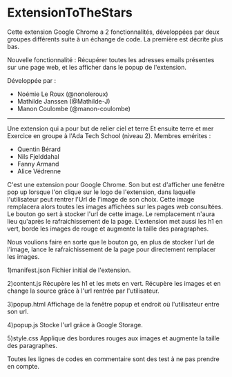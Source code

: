 # ExtensionToTheStars

Cette extension Google Chrome a 2 fonctionnalités, développées par deux groupes différents suite à un échange de code. La première est décrite plus bas.

Nouvelle fonctionnalité :
Récupérer toutes les adresses emails présentes sur une page web, et les afficher dans le popup de l'extension.

Développée par :
- Noémie Le Roux (@nonoleroux)
- Mathilde Janssen (@Mathilde-J)
- Manon Coulombe (@manon-coulombe)

---------------------------------------------------------

Une extension qui a pour but de relier ciel et terre
Et ensuite terre et mer
Exercice en groupe à l'Ada Tech School (niveau 2).
Membres emérites : 
- Quentin Bérard
- Nils Fjelddahal
- Fanny Armand
- Alice Védrenne


C'est une extension pour Google Chrome.
Son but est d'afficher une fenêtre pop up lorsque l'on clique sur le logo de l'extension, dans laquelle l'utilisateur peut rentrer l'Url de l'image de son choix.
Cette image remplacera alors toutes les images affichées sur les pages web consultées.
Le bouton go sert à stocker l'url de cette image.
Le remplacement n'aura lieu qu'après le rafraichissement de la page.
L'extension met aussi les h1 en vert, borde les images de rouge et augmente la taille des paragraphes.

Nous voulions faire en sorte que le bouton go, en plus de stocker l'url de l'image, lance le rafraichissement de la page pour directement remplacer les images.

1)manifest.json
Fichier initial de l'extension.

2)content.js
Récupère les h1 et les mets en vert.
Récupère les images et en change la source grâce à l'url rentrée par l'utilisateur.

3)popup.html
Affichage de la fenêtre popup et endroit où l'utilisateur entre son url.

4)popup.js
Stocke l'url grâce à Google Storage.

5)style.css
Applique des bordures rouges aux images et augmente la taille des paragraphes.


Toutes les lignes de codes en commentaire sont des test à ne pas prendre en compte.
